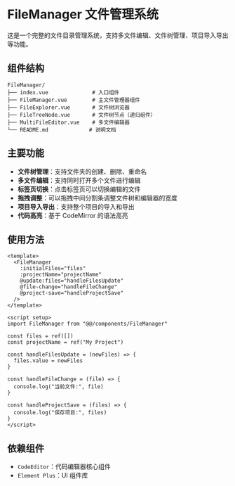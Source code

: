 # FileManager 文件管理系统

这是一个完整的文件目录管理系统，支持多文件编辑、文件树管理、项目导入导出等功能。

## 组件结构

```
FileManager/
├── index.vue              # 入口组件
├── FileManager.vue        # 主文件管理器组件
├── FileExplorer.vue       # 文件树浏览器
├── FileTreeNode.vue       # 文件树节点（递归组件）
├── MultiFileEditor.vue    # 多文件编辑器
└── README.md             # 说明文档
```

## 主要功能

- **文件树管理**：支持文件夹的创建、删除、重命名
- **多文件编辑**：支持同时打开多个文件进行编辑
- **标签页切换**：点击标签页可以切换编辑的文件
- **拖拽调整**：可以拖拽中间分割条调整文件树和编辑器的宽度
- **项目导入导出**：支持整个项目的导入和导出
- **代码高亮**：基于 CodeMirror 的语法高亮

## 使用方法

```vue
<template>
  <FileManager
    :initialFiles="files"
    :projectName="projectName"
    @update:files="handleFilesUpdate"
    @file-change="handleFileChange"
    @project-save="handleProjectSave"
  />
</template>

<script setup>
import FileManager from "@@/components/FileManager"

const files = ref([])
const projectName = ref("My Project")

const handleFilesUpdate = (newFiles) => {
  files.value = newFiles
}

const handleFileChange = (file) => {
  console.log("当前文件:", file)
}

const handleProjectSave = (files) => {
  console.log("保存项目:", files)
}
</script>
```

## 依赖组件

- `CodeEditor`：代码编辑器核心组件
- `Element Plus`：UI 组件库
